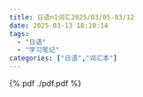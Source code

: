 ```yaml
---
title: 日语n1词汇2025/03/05-03/12
date: 2025-03-13 18:10:14
tags:   
  - "日语"
  - "学习笔记"
categories: ["日语","词汇本"]
---
```


{% pdf ./pdf.pdf %}


